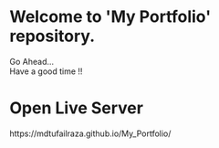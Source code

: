 # Welcome to 'My Portfolio' repository.
<style>
 h1{
  color = "red"
</style>
<p> Go Ahead... <br>
Have a good time !! </p>
<h1>Open Live Server</h1>
 https://mdtufailraza.github.io/My_Portfolio/
